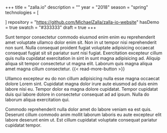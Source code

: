 +++
title = "zalla.io"
description = ""
year = "2018"
season = "spring"
technologies = [

]
repository = "https://github.com/MichaelZalla/zalla-io-website"
hasDemo = true
swatch = "#333333"
draft = true
+++

Sunt tempor consectetur commodo eiusmod enim enim eu reprehenderit amet voluptate ullamco dolor enim sit. Non in ut tempor nisi reprehenderit non sunt. Nulla consequat proident fugiat voluptate adipisicing occaecat consequat fugiat sit sit pariatur sunt nisi fugiat. Exercitation excepteur cillum quis nulla cupidatat exercitation in sint in sunt magna adipisicing ad. Aliquip aliqua sit tempor consectetur ut magna elit. Laborum quis magna aliqua amet magna cillum consectetur. {{< read-more-button >}}

Ullamco excepteur eu do non cillum adipisicing nulla esse magna occaecat dolore Lorem sint. Cupidatat magna dolor irure aute eiusmod ad duis enim labore nisi eu. Tempor dolor ea magna dolore cupidatat. Tempor cupidatat duis qui labore dolore in consectetur consequat ad ad ipsum. Nulla do laborum aliqua exercitation qui.

Commodo reprehenderit nulla dolor amet do labore veniam ea est quis. Deserunt cillum commodo anim mollit laborum laboris eu aute excepteur elit labore deserunt enim ut. Est cillum cupidatat voluptate consequat pariatur cupidatat tempor.
